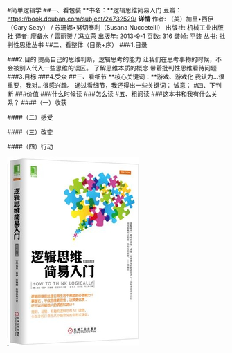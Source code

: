 #简单逻辑学
##一、看包装
**书名：**逻辑思维简易入门
豆瓣：https://book.douban.com/subject/24732529/
**详情**
作者: （美）加里•西伊（Gary Seay） / 苏珊娜•努切泰利（Susana Nuccetelli） 
出版社: 机械工业出版社
译者: 廖备水 / 雷丽赟 / 冯立荣 
出版年: 2013-9-1
页数: 316
装帧: 平装
丛书: 批判性思维丛书
##二、看整体（目录+序）
###1.目录

###2.目的
提高自己的思维判断，逻辑思考的能力
让我们在思考事物的时候，不会被别人代入一些思维的误区。
了解思维本质的概念
带着批判性思维看待问题
###3.目标
###4.受众
##三、看细节
**核心关键词：**游戏、游戏化
我认为...很重要，我对...很感兴趣。
通过看细节，我还得出一些关键词：
诚意：
#四、下判断
###价值
###什么时候读
###怎么读
#五、粗阅读
###这本书和我有什么关系？
####（一）收获

####（二）感受

####（三）改变

####（四）行动

![](./_image/2017-02-19-11-14-25.jpg)
